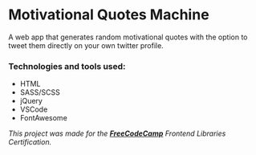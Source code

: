 # Motivational Quotes Machine

A web app that generates random motivational quotes with the option to tweet them directly on your own twitter profile.

### Technologies and tools used:

- HTML
- SASS/SCSS
- jQuery
- VSCode
- FontAwesome


 *This project was made for the [**FreeCodeCamp**](https://www.freecodecamp.org/learn) Frontend Libraries Certification.*
